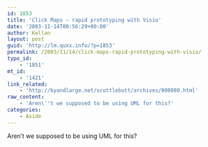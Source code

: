 ```yaml
---
id: 1853
title: 'Click Maps – rapid prototyping with Visio'
date: '2003-11-14T00:56:29+00:00'
author: Kellan
layout: post
guid: 'http://lm.quxx.info/?p=1853'
permalink: /2003/11/14/click-maps-rapid-prototyping-with-visio/
typo_id:
    - '1851'
mt_id:
    - '1421'
link_related:
    - 'http://byandlarge.net/scuttlebutt/archives/000080.html'
raw_content:
    - 'Aren\''t we supposed to be using UML for this?'
categories:
    - Aside
---
```


Aren’t we supposed to be using UML for this?
